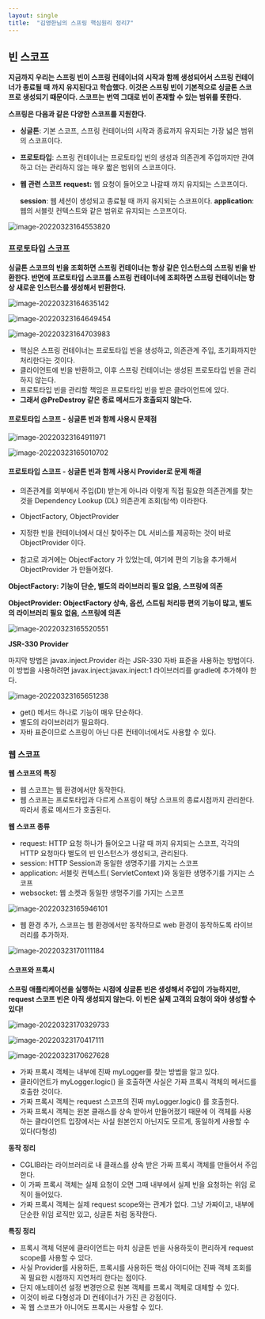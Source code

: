 ```yaml
---
layout: single
title:  "김영한님의 스프링 핵심원리 정리7"
---
```


## 빈 스코프

**지금까지 우리는 스프링 빈이 스프링 컨테이너의 시작과 함께 생성되어서 스프링 컨테이너가 종료될 때**
**까지 유지된다고 학습했다. 이것은 스프링 빈이 기본적으로 싱글톤 스코프로 생성되기 때문이다. 스코프는**
**번역 그대로 빈이 존재할 수 있는 범위를 뜻한다.**

**스프링은 다음과 같은 다양한 스코프를 지원한다.**

- **싱글톤**: 기본 스코프, 스프링 컨테이너의 시작과 종료까지 유지되는 가장 넓은 범위의 스코프이다.

- **프로토타입**: 스프링 컨테이너는 프로토타입 빈의 생성과 의존관계 주입까지만 관여하고 더는 관리하지 않는
  매우 짧은 범위의 스코프이다.

- **웹 관련 스코프**
  **request:** 웹 요청이 들어오고 나갈때 까지 유지되는 스코프이다.

  **session**: 웹 세션이 생성되고 종료될 때 까지 유지되는 스코프이다.
  **application**: 웹의 서블릿 컨텍스트와 같은 범위로 유지되는 스코프이다.

![image-20220323164553820](../images/2022-03-23-Spring7/image-20220323164553820.png)

### 프로토타입 스코프

**싱글톤 스코프의 빈을 조회하면 스프링 컨테이너는 항상 같은 인스턴스의 스프링 빈을 반환한다. 반면에**
**프로토타입 스코프를 스프링 컨테이너에 조회하면 스프링 컨테이너는 항상 새로운 인스턴스를 생성해서**
**반환한다.**

![image-20220323164635142](../images/2022-03-23-Spring7/image-20220323164635142.png)

![image-20220323164649454](../images/2022-03-23-Spring7/image-20220323164649454.png)

![image-20220323164703983](../images/2022-03-23-Spring7/image-20220323164703983.png)

- 핵심은 스프링 컨테이너는 프로토타입 빈을 생성하고, 의존관계 주입, 초기화까지만 처리한다는 것이다. 
- 클라이언트에 빈을 반환하고, 이후 스프링 컨테이너는 생성된 프로토타입 빈을 관리하지 않는다. 
- 프로토타입 빈을 관리할 책임은 프로토타입 빈을 받은 클라이언트에 있다. 
- **그래서 @PreDestroy 같은 종료 메서드가 호출되지 않는다.**

#### 프로토타입 스코프 - 싱글톤 빈과 함께 사용시 문제점



![image-20220323164911971](../images/2022-03-23-Spring7/image-20220323164911971.png)

![image-20220323165010702](../images/2022-03-23-Spring7/image-20220323165010702.png)

#### 프로토타입 스코프 - 싱글톤 빈과 함께 사용시 Provider로 문제 해결

- 의존관계를 외부에서 주입(DI) 받는게 아니라 이렇게 직접 필요한 의존관계를 찾는 것을 Dependency 
  Lookup (DL) 의존관계 조회(탐색) 이라한다.

- ObjectFactory, ObjectProvider
- 지정한 빈을 컨테이너에서 대신 찾아주는 DL 서비스를 제공하는 것이 바로 ObjectProvider 이다.
-  참고로 과거에는 ObjectFactory 가 있었는데, 여기에 편의 기능을 추가해서 ObjectProvider 가 만들어졌다.

**ObjectFactory: 기능이 단순, 별도의 라이브러리 필요 없음, 스프링에 의존**

**ObjectProvider: ObjectFactory 상속, 옵션, 스트림 처리등 편의 기능이 많고, 별도의 라이브러리 필요**
**없음, 스프링에 의존**

![image-20220323165520551](../images/2022-03-23-Spring7/image-20220323165520551.png)

**JSR-330 Provider**

마지막 방법은 javax.inject.Provider 라는 JSR-330 자바 표준을 사용하는 방법이다.
이 방법을 사용하려면 javax.inject:javax.inject:1 라이브러리를 gradle에 추가해야 한다.



![image-20220323165651238](../images/2022-03-23-Spring7/image-20220323165651238.png)



- get() 메서드 하나로 기능이 매우 단순하다.
- 별도의 라이브러리가 필요하다.
- 자바 표준이므로 스프링이 아닌 다른 컨테이너에서도 사용할 수 있다.



### 웹 스코프

**웹 스코프의 특징**

- 웹 스코프는 웹 환경에서만 동작한다.
- 웹 스코프는 프로토타입과 다르게 스프링이 해당 스코프의 종료시점까지 관리한다. 따라서 종료 메서드가
  호출된다.

**웹 스코프 종류**

- request: HTTP 요청 하나가 들어오고 나갈 때 까지 유지되는 스코프, 각각의 HTTP 요청마다 별도의 빈
  인스턴스가 생성되고, 관리된다.
- session: HTTP Session과 동일한 생명주기를 가지는 스코프
- application: 서블릿 컨텍스트( ServletContext )와 동일한 생명주기를 가지는 스코프
- websocket: 웹 소켓과 동일한 생명주기를 가지는 스코프





![image-20220323165946101](../images/2022-03-23-Spring7/image-20220323165946101.png)



- 웹 환경 추가,  스코프는 웹 환경에서만 동작하므로 web 환경이 동작하도록 라이브러리를 추가하자.

![image-20220323170111184](../images/2022-03-23-Spring7/image-20220323170111184.png)



#### 스코프와 프록시

**스프링 애플리케이션을 실행하는 시점에 싱글톤 빈은 생성해서 주입이 가능하지만, request 스코프 빈은**
**아직 생성되지 않는다. 이 빈은 실제 고객의 요청이 와야 생성할 수 있다!**



![image-20220323170329733](../images/2022-03-23-Spring7/image-20220323170329733.png)

![image-20220323170417111](../images/2022-03-23-Spring7/image-20220323170417111.png)

![image-20220323170627628](../images/2022-03-23-Spring7/image-20220323170627628.png)

- 가짜 프록시 객체는 내부에 진짜 myLogger를 찾는 방법을 알고 있다.
- 클라이언트가 myLogger.logic() 을 호출하면 사실은 가짜 프록시 객체의 메서드를 호출한 것이다.
- 가짜 프록시 객체는 request 스코프의 진짜 myLogger.logic() 를 호출한다.
- 가짜 프록시 객체는 원본 클래스를 상속 받아서 만들어졌기 때문에 이 객체를 사용하는 클라이언트
  입장에서는 사실 원본인지 아닌지도 모르게, 동일하게 사용할 수 있다(다형성)



**동작 정리**

- CGLIB라는 라이브러리로 내 클래스를 상속 받은 가짜 프록시 객체를 만들어서 주입한다.
- 이 가짜 프록시 객체는 실제 요청이 오면 그때 내부에서 실제 빈을 요청하는 위임 로직이 들어있다.
- 가짜 프록시 객체는 실제 request scope와는 관계가 없다. 그냥 가짜이고, 내부에 단순한 위임 로직만
  있고, 싱글톤 처럼 동작한다.



**특징 정리**

- 프록시 객체 덕분에 클라이언트는 마치 싱글톤 빈을 사용하듯이 편리하게 request scope를 사용할 수 있다.
- 사실 Provider를 사용하든, 프록시를 사용하든 핵심 아이디어는 진짜 객체 조회를 꼭 필요한 시점까지
  지연처리 한다는 점이다.
- 단지 애노테이션 설정 변경만으로 원본 객체를 프록시 객체로 대체할 수 있다.
-  이것이 바로 다형성과 DI 컨테이너가 가진 큰 강점이다.
- 꼭 웹 스코프가 아니어도 프록시는 사용할 수 있다.